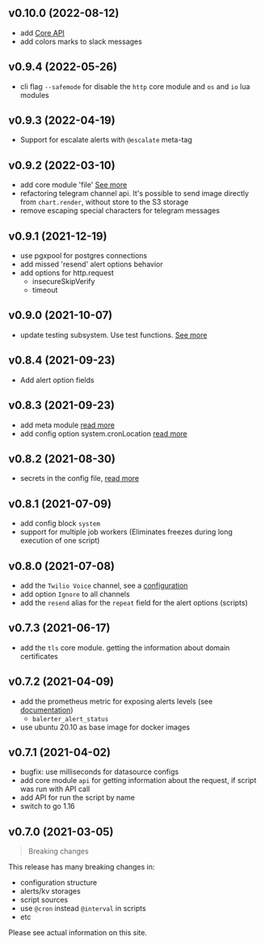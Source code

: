 ## v0.10.0 (2022-08-12)

- add [Core API](/core-api)
- add colors marks to slack messages

## v0.9.4 (2022-05-26)

- cli flag `--safemode` for disable the `http` core module and `os` and `io` lua modules

## v0.9.3 (2022-04-19)

- Support for escalate alerts with `@escalate` meta-tag 

## v0.9.2 (2022-03-10)

- add core module 'file' [See more](/core-modules/file)
- refactoring telegram channel api. It's possible to send image directly from `chart.render`, without store to the S3 storage
- remove escaping special characters for telegram messages

## v0.9.1 (2021-12-19)

- use pgxpool for postgres connections
- add missed 'resend' alert options behavior
- add options for http.request
  - insecureSkipVerify
  - timeout

## v0.9.0 (2021-10-07)

- update testing subsystem. Use test functions. [See more](/testing)

## v0.8.4 (2021-09-23)

- Add alert option fields

## v0.8.3 (2021-09-23)

- add meta module [read more](/core-modules/meta)
- add config option system.cronLocation [read more](/configuration/system)

## v0.8.2 (2021-08-30)

- secrets in the config file, [read more](/configuration/secrets)

## v0.8.1 (2021-07-09)

- add config block `system`
- support for multiple job workers (Eliminates freezes during long execution of one script)

## v0.8.0 (2021-07-08)

- add the `Twilio Voice` channel, see a [configuration](/configuration/channel)
- add option `Ignore` to all channels
- add the `resend` alias for the `repeat` field for the alert options (scripts)

## v0.7.3 (2021-06-17)

- add the `tls` core module. getting the information about domain certificates

## v0.7.2 (2021-04-09)

- add the prometheus metric for exposing alerts levels (see [documentation](/api/metrics))
    - `balerter_alert_status`
- use ubuntu 20.10 as base image for docker images

## v0.7.1 (2021-04-02)

- bugfix: use milliseconds for datasource configs
- add core module `api` for getting information about the request, if script was run with API call
- add API for run the script by name
- switch to go 1.16

## v0.7.0 (2021-03-05)

> Breaking changes

This release has many breaking changes in:
- configuration structure
- alerts/kv storages
- script sources
- use `@cron` instead `@interval` in scripts
- etc

Please see actual information on this site.


